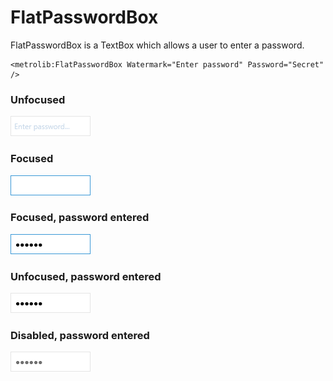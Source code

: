 # FlatPasswordBox

FlatPasswordBox is a TextBox which allows a user to enter a password.

```xaml
<metrolib:FlatPasswordBox Watermark="Enter password" Password="Secret" />
```
### Unfocused
![FlatPasswordBox example](Default.png#center)
### Focused
![FlatPasswordBox focused example](Focused.png)
### Focused, password entered
![FlatPasswordBox password example](PasswordFocused.png)
### Unfocused, password entered
![FlatPasswordBox unfocused password example](PasswordUnfocused.png)
### Disabled, password entered
![FlatPasswordBox disabled example](Disabled.png)
